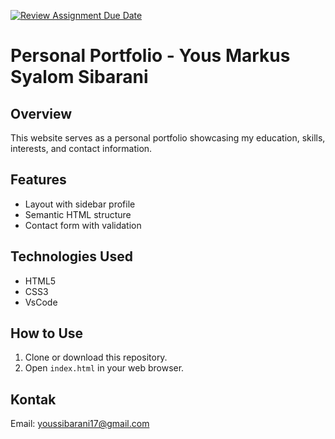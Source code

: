 [![Review Assignment Due Date](https://classroom.github.com/assets/deadline-readme-button-22041afd0340ce965d47ae6ef1cefeee28c7c493a6346c4f15d667ab976d596c.svg)](https://classroom.github.com/a/akoVEwkh)

# Personal Portfolio - Yous Markus Syalom Sibarani

## Overview

This website serves as a personal portfolio showcasing my education, skills, interests, and contact information.

## Features

- Layout with sidebar profile
- Semantic HTML structure
- Contact form with validation

## Technologies Used

- HTML5
- CSS3
- VsCode

## How to Use

1. Clone or download this repository.
2. Open `index.html` in your web browser.

## Kontak

Email: [youssibarani17@gmail.com](mailto:youssibarani17@gmail.com)
